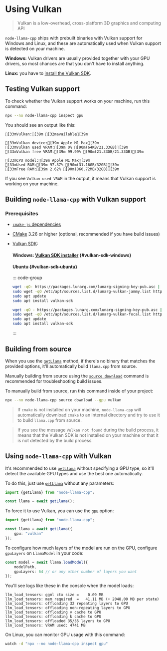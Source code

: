# Using Vulkan
> Vulkan is a low-overhead, cross-platform 3D graphics and computing API

`node-llama-cpp` ships with prebuilt binaries with Vulkan support for Windows and Linux, and these are automatically used when Vulkan support is detected on your machine.

**Windows:** Vulkan drivers are usually provided together with your GPU drivers, so most chances are that you don't have to install anything.

**Linux:** you have to [install the Vulkan SDK](#vulkan-sdk-ubuntu).

## Testing Vulkan support
To check whether the Vulkan support works on your machine, run this command:
```bash
npx --no node-llama-cpp inspect gpu
```

You should see an output like this:
```ansi
[33mVulkan:[39m [32mavailable[39m

[33mVulkan device:[39m Apple M1 Max[39m
[33mVulkan used VRAM:[39m 0% [90m(64KB/21.33GB)[39m
[33mVulkan free VRAM:[39m 99.99% [90m(21.33GB/21.33GB)[39m

[33mCPU model:[39m Apple M1 Max[39m
[33mUsed RAM:[39m 97.37% [90m(31.16GB/32GB)[39m
[33mFree RAM:[39m 2.62% [90m(860.72MB/32GB)[39m
```

If you see `Vulkan used VRAM` in the output, it means that Vulkan support is working on your machine.

## Building `node-llama-cpp` with Vulkan support
### Prerequisites
* [`cmake-js` dependencies](https://github.com/cmake-js/cmake-js#:~:text=projectRoot/build%20%20%20%20%20%20%20%20%20%20%20%20%20%20%20%20%20%20%20%20%20%20%20%20%20%20%20%20%20%20%5Bstring%5D-,Requirements%3A,-CMake)
* [CMake](https://cmake.org/download/) 3.26 or higher (optional, recommended if you have build issues)
* <a id="vulkan-sdk" />[Vulkan SDK](https://vulkan.lunarg.com/sdk/home):
  >
  #### Windows: [Vulkan SDK installer](https://sdk.lunarg.com/sdk/download/latest/windows/vulkan-sdk.exe) {#vulkan-sdk-windows}
  >
  #### Ubuntu {#vulkan-sdk-ubuntu}
  ::: code-group
  
  ```bash [Ubuntu 22.04]
  wget -qO- https://packages.lunarg.com/lunarg-signing-key-pub.asc | sudo tee /etc/apt/trusted.gpg.d/lunarg.asc
  sudo wget -qO /etc/apt/sources.list.d/lunarg-vulkan-jammy.list https://packages.lunarg.com/vulkan/lunarg-vulkan-jammy.list
  sudo apt update
  sudo apt install vulkan-sdk
  ```
  
  ```bash [Ubuntu 20.04]
  wget -qO - https://packages.lunarg.com/lunarg-signing-key-pub.asc | sudo apt-key add -
  sudo wget -qO /etc/apt/sources.list.d/lunarg-vulkan-focal.list https://packages.lunarg.com/vulkan/lunarg-vulkan-focal.list
  sudo apt update
  sudo apt install vulkan-sdk
  ```
  
  :::

## Building from source
When you use the [`getLlama`](../api/functions/getLlama) method, if there's no binary that matches the provided options, it'll automatically build `llama.cpp` from source.

Manually building from source using the [`source download`](../cli/source/download.md) command is recommended for troubleshooting build issues.

To manually build from source, run this command inside of your project:
```bash
npx --no node-llama-cpp source download --gpu vulkan
```

> If `cmake` is not installed on your machine, `node-llama-cpp` will automatically download `cmake` to an internal directory and try to use it to build `llama.cpp` from source.

> If you see the message `Vulkan not found` during the build process,
> it means that the Vulkan SDK is not installed on your machine or that it is not detected by the build process.

## Using `node-llama-cpp` with Vulkan
It's recommended to use [`getLlama`](../api/functions/getLlama) without specifying a GPU type, so it'll detect the available GPU types and use the best one automatically.

To do this, just use [`getLlama`](../api/functions/getLlama) without any parameters:
```typescript
import {getLlama} from "node-llama-cpp";

const llama = await getLlama();
```

To force it to use Vulkan, you can use the [`gpu`](../api/type-aliases/LlamaOptions#gpu) option:
```typescript
import {getLlama} from "node-llama-cpp";

const llama = await getLlama({
    gpu: "vulkan"
});
```
To configure how much layers of the model are run on the GPU, configure `gpuLayers` on `LlamaModel` in your code:
```typescript
const model = await llama.loadModel({
    modelPath,
    gpuLayers: 64 // or any other number of layers you want
});
```

You'll see logs like these in the console when the model loads:
```
llm_load_tensors: ggml ctx size =    0.09 MB
llm_load_tensors: mem required  =   41.11 MB (+ 2048.00 MB per state)
llm_load_tensors: offloading 32 repeating layers to GPU
llm_load_tensors: offloading non-repeating layers to GPU
llm_load_tensors: offloading v cache to GPU
llm_load_tensors: offloading k cache to GPU
llm_load_tensors: offloaded 35/35 layers to GPU
llm_load_tensors: VRAM used: 4741 MB
```

On Linux, you can monitor GPU usage with this command:
```bash
watch -d "npx --no node-llama-cpp inspect gpu"
```
